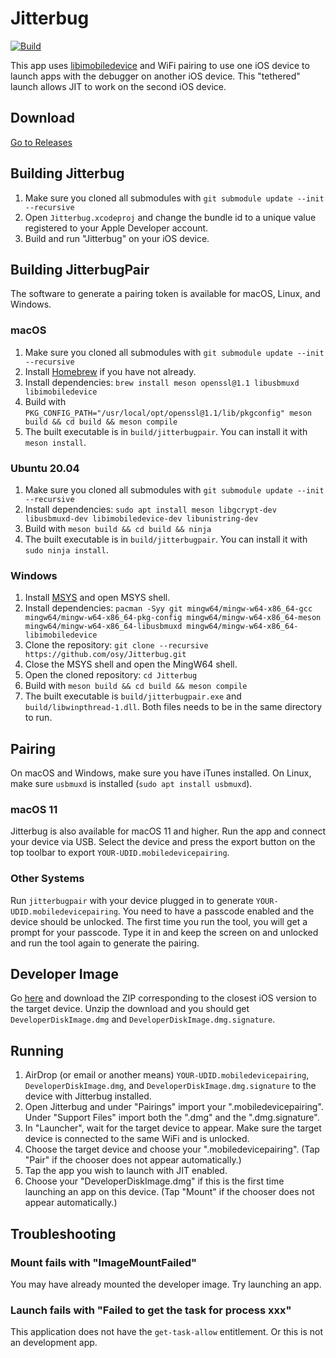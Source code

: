 Jitterbug
=========
[![Build](https://github.com/osy/Jitterbug/workflows/Build/badge.svg?branch=main&event=push)][1]

This app uses [libimobiledevice][2] and WiFi pairing to use one iOS device to launch apps with the debugger on another iOS device. This "tethered" launch allows JIT to work on the second iOS device.

## Download

[Go to Releases](https://github.com/osy/Jitterbug/releases)

## Building Jitterbug

1. Make sure you cloned all submodules with `git submodule update --init --recursive`
2. Open `Jitterbug.xcodeproj` and change the bundle id to a unique value registered to your Apple Developer account.
3. Build and run "Jitterbug" on your iOS device.

## Building JitterbugPair

The software to generate a pairing token is available for macOS, Linux, and Windows.

### macOS

1. Make sure you cloned all submodules with `git submodule update --init --recursive`
2. Install [Homebrew][4] if you have not already.
3. Install dependencies: `brew install meson openssl@1.1 libusbmuxd libimobiledevice`
4. Build with `PKG_CONFIG_PATH="/usr/local/opt/openssl@1.1/lib/pkgconfig" meson build && cd build && meson compile`
4. The built executable is in `build/jitterbugpair`. You can install it with `meson install`.

### Ubuntu 20.04

1. Make sure you cloned all submodules with `git submodule update --init --recursive`
2. Install dependencies: `sudo apt install meson libgcrypt-dev libusbmuxd-dev libimobiledevice-dev libunistring-dev`
3. Build with `meson build && cd build && ninja`
4. The built executable is in `build/jitterbugpair`. You can install it with `sudo ninja install`.

### Windows

1. Install [MSYS][5] and open MSYS shell.
2. Install dependencies: `pacman -Syy git mingw64/mingw-w64-x86_64-gcc mingw64/mingw-w64-x86_64-pkg-config mingw64/mingw-w64-x86_64-meson mingw64/mingw-w64-x86_64-libusbmuxd mingw64/mingw-w64-x86_64-libimobiledevice`
3. Clone the repository: `git clone --recursive https://github.com/osy/Jitterbug.git`
4. Close the MSYS shell and open the MingW64 shell.
5. Open the cloned repository: `cd Jitterbug`
6. Build with `meson build && cd build && meson compile`
7. The built executable is `build/jitterbugpair.exe` and `build/libwinpthread-1.dll`. Both files needs to be in the same directory to run.

## Pairing

On macOS and Windows, make sure you have iTunes installed. On Linux, make sure `usbmuxd` is installed (`sudo apt install usbmuxd`).

### macOS 11

Jitterbug is also available for macOS 11 and higher. Run the app and connect your device via USB. Select the device and press the export button on the top toolbar to export `YOUR-UDID.mobiledevicepairing`.

### Other Systems

Run `jitterbugpair` with your device plugged in to generate `YOUR-UDID.mobiledevicepairing`. You need to have a passcode enabled and the device should be unlocked. The first time you run the tool, you will get a prompt for your passcode. Type it in and keep the screen on and unlocked and run the tool again to generate the pairing.

## Developer Image

Go [here][3] and download the ZIP corresponding to the closest iOS version to the target device. Unzip the download and you should get `DeveloperDiskImage.dmg` and `DeveloperDiskImage.dmg.signature`.

## Running

1. AirDrop (or email or another means) `YOUR-UDID.mobiledevicepairing`, `DeveloperDiskImage.dmg`, and `DeveloperDiskImage.dmg.signature` to the device with Jitterbug installed.
2. Open Jitterbug and under "Pairings" import your ".mobiledevicepairing". Under "Support Files" import both the ".dmg" and the ".dmg.signature".
3. In "Launcher", wait for the target device to appear. Make sure the target device is connected to the same WiFi and is unlocked.
4. Choose the target device and choose your ".mobiledevicepairing". (Tap "Pair" if the chooser does not appear automatically.)
5. Tap the app you wish to launch with JIT enabled.
6. Choose your "DeveloperDiskImage.dmg" if this is the first time launching an app on this device. (Tap "Mount" if the chooser does not appear automatically.)

## Troubleshooting

### Mount fails with "ImageMountFailed"

You may have already mounted the developer image. Try launching an app.

### Launch fails with "Failed to get the task for process xxx"

This application does not have the `get-task-allow` entitlement. Or this is not an development app.

[1]: https://github.com/osy/Jitterbug/actions/workflows/build.yml?query=event%3Apush
[2]: https://libimobiledevice.org
[3]: https://github.com/xushuduo/Xcode-iOS-Developer-Disk-Image/releases
[4]: https://brew.sh
[5]: https://www.msys2.org
